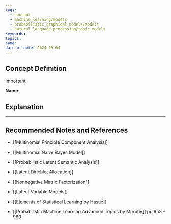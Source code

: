 ```yaml
---
tags:
  - concept
  - machine_learning/models
  - probabilistic_graphical_models/models
  - natural_language_processing/topic_models
keywords: 
topics: 
name: 
date of note: 2024-09-04
---
```


## Concept Definition

>[!important]
>**Name**: 



## Explanation





-----------
##  Recommended Notes and References


- [[Multinomial Principle Component Analysis]]
- [[Multinomial Naive Bayes Model]]

- [[Probabilistic Latent Semantic Analysis]]
- [[Latent Dirichlet Allocation]]
- [[Nonnegative Matrix Factorization]]
- [[Latent Variable Models]]




- [[Elements of Statistical Learning by Hastie]]
- [[Probabilistic Machine Learning Advanced Topics by Murphy]] pp 953 - 960